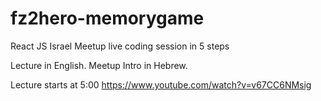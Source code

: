 # fz2hero-memorygame
React JS Israel Meetup live coding session in 5 steps

Lecture in English. Meetup Intro in Hebrew.

Lecture starts at 5:00
https://www.youtube.com/watch?v=v67CC6NMsig
